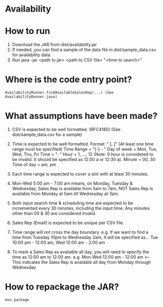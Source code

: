 Availability
===========

How to run
===========
1. Download the JAR from dist/availability.jar
2. If needed, you can find a sample of the data file in dist/sample_data.csv for availability data.
3. Run java -jar \<path to jar\> \<path to CSV file\> "\<time to search\>"

Where is the code entry point?
===========
`AvailabilityRunner.findAvailableSalesRep(...) (See AvailabilityRunner.java)`

What assumptions have been made?
===========
1. CSV is expected to be well formatted. (RFC4180)
   (See dist/sample_data.csv for a sample)

2. Time is expected to be well formatted.
   Format: "<Time Range> [, <Time Range>]" (At least one time range must be specified)
   Time Range = "<Day of week>[-<Day of week>] <Time> - <Time>"
   Day of week = Mon, Tue, Wed, Thu, Fri
   Time = "<Hour>:<Minute> <Time of day>"
   Hour = 1, ..., 12
      (Note: 0 hour is considered to be invalid. It should be specified as 12:00 a or 12:30 a).
   Minute = 00, 30
   Time of day = am, pm

3. Each time range is expected to cover a slot with at least 30 minutes.

4. Mon-Wed 5:00 am - 7:00 am means, on Monday, Tuesday & Wednesday, Sales Rep is available from 5am to 7am, NOT
   Sales Rep is available from Monday at 5am till Wednesday at 7pm.

5. Both input search time & scheduling time are expected to be incremented every 30 minutes, including the input time.
   Any minutes other than 00 & 30 are considered invalid.

6. Sales Rep (Email) is expected to be unique per CSV file.

7. Time range will not cross the day boundary.
   e.g. If we want to find a time from Tuesday 10pm to Wednesday 2am, it will be specified as...
        Tue 10:00 pm - 12:00 am, Wed 12:00 am - 2:00 am

8. To mark a Sales Rep as available all day, you will need to specify the time as 12:00 am to 12:00 am.
   e.g. Mon-Wed 12:00 am - 12:00 am <-- This indicates the Sales Rep is available all day from Monday through Wednesday

How to repackage the JAR?
===========
`mvn package`
